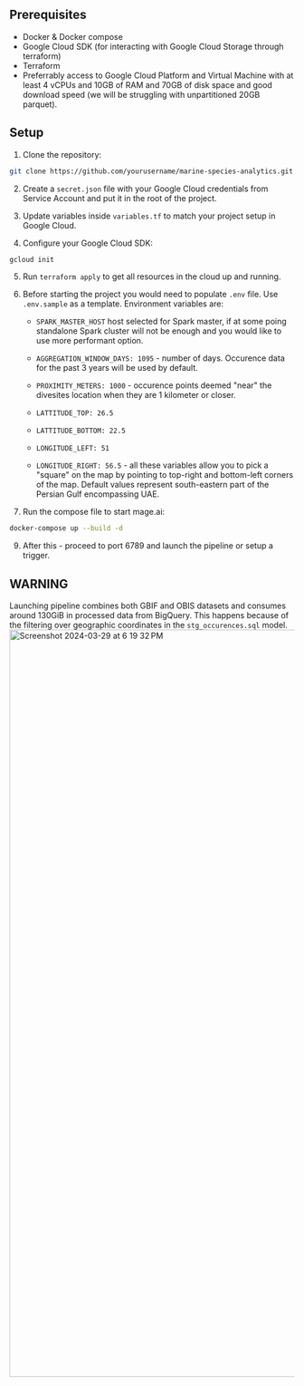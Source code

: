
## Prerequisites

- Docker & Docker compose
- Google Cloud SDK (for interacting with Google Cloud Storage through terraform)
- Terraform
- Preferrably access to Google Cloud Platform and Virtual Machine with at least 4 vCPUs and 10GB of RAM and 70GB of disk space and good download speed (we will be struggling with unpartitioned 20GB parquet).



## Setup

1. Clone the repository:

```sh
git clone https://github.com/yourusername/marine-species-analytics.git && cd marine-species-analytics
```


2. Create a `secret.json` file with your Google Cloud credentials from Service Account and put it in the root of the project.

3. Update variables inside `variables.tf` to match your project setup in Google Cloud.

4. Configure your Google Cloud SDK:

```sh
gcloud init
```

5. Run `terraform apply` to get all resources in the cloud up and running.


6. Before starting the project you would need to populate `.env` file. Use `.env.sample` as a template.
Environment variables are:
    -   `SPARK_MASTER_HOST` host selected for Spark master, if at some poing standalone Spark cluster will not be enough and you would like to use more performant option.

    -   `AGGREGATION_WINDOW_DAYS: 1095` - number of days. Occurence data for the past 3 years will be used by default.
    -   `PROXIMITY_METERS: 1000` - occurence points deemed "near" the divesites location when they are 1 kilometer or closer.
    -   `LATTITUDE_TOP: 26.5`
    -   `LATTITUDE_BOTTOM: 22.5`
    -   `LONGITUDE_LEFT: 51`
    -   `LONGITUDE_RIGHT: 56.5`  - all these variables allow you to pick a "square" on the map by pointing to top-right and bottom-left corners of the map. Default values represent south-eastern part of the Persian Gulf encompassing UAE.


7. Run the compose file to start mage.ai:

```sh
docker-compose up --build -d
```

9. After this - proceed to port 6789 and launch the pipeline or setup a trigger.


## WARNING

Launching pipeline combines both GBIF and OBIS datasets and consumes around 130GiB in processed data from BigQuery. This happens because of the filtering over geographic coordinates in the `stg_occurences.sql` model.
<img width="1319" alt="Screenshot 2024-03-29 at 6 19 32 PM" src="https://github.com/Feanaur/marine-species-analytics/assets/3127175/ac1fd75f-46dc-4ca1-a261-dd3197fc7eb0">
